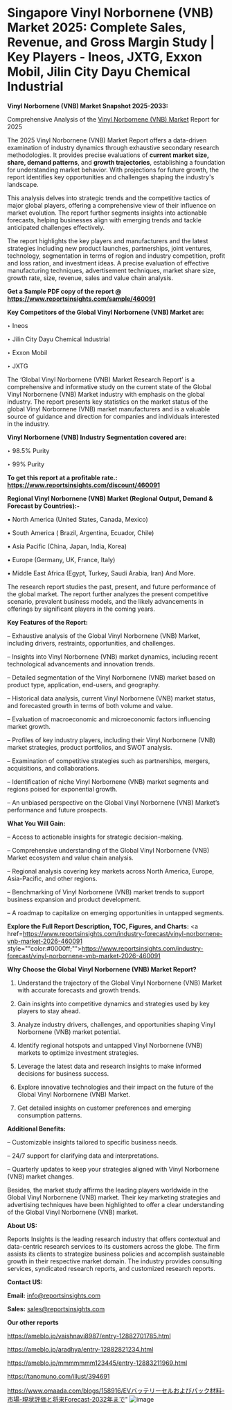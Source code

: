 # Singapore Vinyl Norbornene (VNB) Market 2025: Complete Sales, Revenue, and Gross Margin Study | Key Players - Ineos, JXTG, Exxon Mobil, Jilin City Dayu Chemical Industrial

<strong>Vinyl Norbornene (VNB) Market Snapshot 2025-2033:</strong>

Comprehensive Analysis of the <a href=https://www.reportsinsights.com/sample/460091>Vinyl Norbornene (VNB) Market</a> Report for 2025

The 2025 Vinyl Norbornene (VNB) Market Report offers a data-driven examination of industry dynamics through exhaustive secondary research methodologies. It provides precise evaluations of <strong>current market size, share, demand patterns</strong>, and <strong>growth trajectories</strong>, establishing a foundation for understanding market behavior. With projections for future growth, the report identifies key opportunities and challenges shaping the industry's landscape.

This analysis delves into strategic trends and the competitive tactics of major global players, offering a comprehensive view of their influence on market evolution. The report further segments insights into actionable forecasts, helping businesses align with emerging trends and tackle anticipated challenges effectively.

The report highlights the key players and manufacturers and the latest strategies including new product launches, partnerships, joint ventures, technology, segmentation in terms of region and industry competition, profit and loss ration, and investment ideas. A precise evaluation of effective manufacturing techniques, advertisement techniques, market share size, growth rate, size, revenue, sales and value chain analysis.

<strong>Get a Sample PDF copy of the report @ <a href=https://www.reportsinsights.com/sample/460091 style=color:#0000ff;>https://www.reportsinsights.com/sample/460091</a></strong>

<strong>Key Competitors of the Global Vinyl Norbornene (VNB) Market are:</strong>

‣ Ineos

‣ Jilin City Dayu Chemical Industrial

‣ Exxon Mobil

‣ JXTG

The ‘Global Vinyl Norbornene (VNB) Market Research Report’ is a comprehensive and informative study on the current state of the Global Vinyl Norbornene (VNB) Market industry with emphasis on the global industry. The report presents key statistics on the market status of the global Vinyl Norbornene (VNB) market manufacturers and is a valuable source of guidance and direction for companies and individuals interested in the industry.

<strong>Vinyl Norbornene (VNB) Industry Segmentation covered are:</strong>

‣ 98.5% Purity

‣ 99% Purity

<strong>To get this report at a profitable rate.: <a href=https://www.reportsinsights.com/discount/460091 style=color:#0000ff;>https://www.reportsinsights.com/discount/460091</a></strong>

<strong>Regional Vinyl Norbornene (VNB) Market (Regional Output, Demand &amp; Forecast by Countries):-</strong>

• North America (United States, Canada, Mexico)

• South America ( Brazil, Argentina, Ecuador, Chile)

• Asia Pacific (China, Japan, India, Korea)

• Europe (Germany, UK, France, Italy)

• Middle East Africa (Egypt, Turkey, Saudi Arabia, Iran) And More.

The research report studies the past, present, and future performance of the global market. The report further analyzes the present competitive scenario, prevalent business models, and the likely advancements in offerings by significant players in the coming years.

<strong>Key Features of the Report:</strong>

– Exhaustive analysis of the Global Vinyl Norbornene (VNB) Market, including drivers, restraints, opportunities, and challenges.

– Insights into Vinyl Norbornene (VNB) market dynamics, including recent technological advancements and innovation trends.

– Detailed segmentation of the Vinyl Norbornene (VNB) market based on product type, application, end-users, and geography.

– Historical data analysis, current Vinyl Norbornene (VNB) market status, and forecasted growth in terms of both volume and value.

– Evaluation of macroeconomic and microeconomic factors influencing market growth.

– Profiles of key industry players, including their Vinyl Norbornene (VNB) market strategies, product portfolios, and SWOT analysis.

– Examination of competitive strategies such as partnerships, mergers, acquisitions, and collaborations.

– Identification of niche Vinyl Norbornene (VNB) market segments and regions poised for exponential growth.

– An unbiased perspective on the Global Vinyl Norbornene (VNB) Market’s performance and future prospects.

<strong>What You Will Gain:</strong>

– Access to actionable insights for strategic decision-making.

– Comprehensive understanding of the Global Vinyl Norbornene (VNB) Market ecosystem and value chain analysis.

– Regional analysis covering key markets across North America, Europe, Asia-Pacific, and other regions.

– Benchmarking of Vinyl Norbornene (VNB) market trends to support business expansion and product development.

– A roadmap to capitalize on emerging opportunities in untapped segments.

<strong>Explore the Full Report Description, TOC, Figures, and Charts:</strong>
<a href=https://www.reportsinsights.com/industry-forecast/vinyl-norbornene-vnb-market-2026-460091 style=""color:#0000ff;"">https://www.reportsinsights.com/industry-forecast/vinyl-norbornene-vnb-market-2026-460091</a>

<strong>Why Choose the Global Vinyl Norbornene (VNB) Market Report?</strong>

1. Understand the trajectory of the Global Vinyl Norbornene (VNB) Market with accurate forecasts and growth trends.

2. Gain insights into competitive dynamics and strategies used by key players to stay ahead.

3. Analyze industry drivers, challenges, and opportunities shaping Vinyl Norbornene (VNB) market potential.

4. Identify regional hotspots and untapped Vinyl Norbornene (VNB) markets to optimize investment strategies.

5. Leverage the latest data and research insights to make informed decisions for business success.

6. Explore innovative technologies and their impact on the future of the Global Vinyl Norbornene (VNB) Market.

7. Get detailed insights on customer preferences and emerging consumption patterns.

<strong>Additional Benefits:</strong>

– Customizable insights tailored to specific business needs.

– 24/7 support for clarifying data and interpretations.

– Quarterly updates to keep your strategies aligned with Vinyl Norbornene (VNB) market changes.

Besides, the market study affirms the leading players worldwide in the Global Vinyl Norbornene (VNB) market. Their key marketing strategies and advertising techniques have been highlighted to offer a clear understanding of the Global Vinyl Norbornene (VNB) market.

<strong><strong>About US</strong>:</strong>

Reports Insights is the leading research industry that offers contextual and data-centric research services to its customers across the globe. The firm assists its clients to strategize business policies and accomplish sustainable growth in their respective market domain. The industry provides consulting services, syndicated research reports, and customized research reports.

<strong>Contact US:</strong>

<p class=><b>Email:</b> <a href=mailto:info@reportsinsights.com>info@reportsinsights.com</a></p>
<p class=><b>Sales:</b> <a href=mailto:sales@reportsinsights.com>sales@reportsinsights.com</a></p>

<strong>Our other reports</strong>

<a href=https://ameblo.jp/vaishnavi8987/entry-12882701785.html>https://ameblo.jp/vaishnavi8987/entry-12882701785.html</a>

<a href=https://ameblo.jp/aradhya/entry-12882821234.html>https://ameblo.jp/aradhya/entry-12882821234.html</a>

<a href=https://ameblo.jp/mmmmmmm123445/entry-12883211969.html>https://ameblo.jp/mmmmmmm123445/entry-12883211969.html</a>

<a href=https://tanomuno.com/illust/394691>https://tanomuno.com/illust/394691</a>

<a href=https://www.omaada.com/blogs/158916/EVバッテリーセルおよびパック材料-市場-現状評価と将来Forecast-2032年まで>https://www.omaada.com/blogs/158916/EVバッテリーセルおよびパック材料-市場-現状評価と将来Forecast-2032年まで</a>"
![image](https://github.com/user-attachments/assets/3ca3d2c2-d827-4108-bfbe-3968bef177c6)
